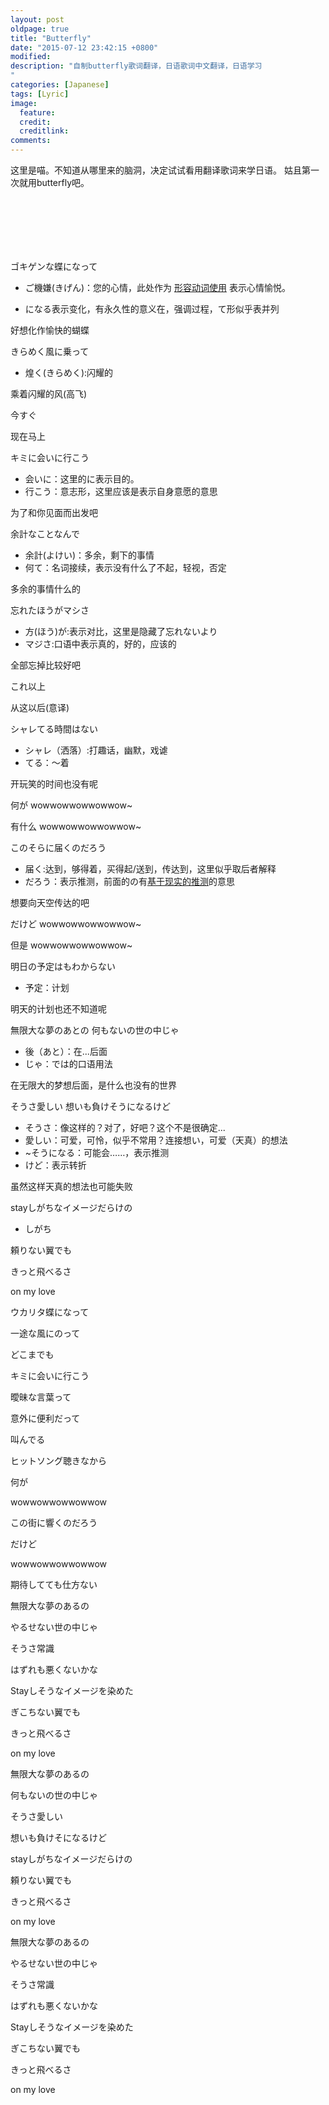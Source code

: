 ```yaml
---
layout: post
oldpage: true
title: "Butterfly"
date: "2015-07-12 23:42:15 +0800"
modified: 
description: "自制butterfly歌词翻译，日语歌词中文翻译，日语学习
"
categories: [Japanese]
tags: [Lyric]
image:
  feature: 
  credit: 
  creditlink: 
comments: 
---
```


这里是喵。不知道从哪里来的脑洞，决定试试看用翻译歌词来学日语。
姑且第一次就用butterfly吧。

<iframe frameborder="no" border="0" marginwidth="0" marginheight="0"　width=330 height=86　src="http://music.163.com/outchain/player?type=2&id=28850500&auto=1&height=66"></iframe>

ゴキゲンな蝶になって

- ご機嫌(きげん)：您的心情，此处作为
[形容动词使用](http://zhidao.baidu.com/link?url=K6Zg3FMdC5_c4jexM-p4XDnGTBaDsvG8bWUmBCDVVpBfSoh4Y4omElIFuyDxlCLOb834JQE6ONSQPqHaZfGLJa)
表示心情愉悦。

- になる表示变化，有永久性的意义在，强调过程，て形似乎表并列

好想化作愉快的蝴蝶



きらめく風に乗って

- 煌く(きらめく):闪耀的

乘着闪耀的风(高飞)


今すぐ

现在马上


キミに会いに行こう

- 会いに：这里的に表示目的。
- 行こう：意志形，这里应该是表示自身意愿的意思


为了和你见面而出发吧

余計なことなんで

- 余計(よけい)：多余，剩下的事情
- 何て：名词接续，表示没有什么了不起，轻视，否定

多余的事情什么的


忘れたほうがマシさ

- 方(ほう)が:表示对比，这里是隐藏了忘れないより
- マジさ:口语中表示真的，好的，应该的

全部忘掉比较好吧


これ以上

从这以后(意译)


シャレてる時間はない

- シャレ（洒落）:打趣话，幽默，戏谑
- てる：〜着

开玩笑的时间也没有呢


何が wowwowwowwowwow~

有什么 wowwowwowwowwow~


このそらに届くのだろう

- 届く:达到，够得着，买得起/送到，传达到，这里似乎取后者解释
- だろう：表示推测，前面的の有[基于现实的推测](http://www.qianchengriben.com/2012/0422/14484.html)的意思

想要向天空传达的吧

だけど wowwowwowwowwow~

但是 wowwowwowwowwow~


明日の予定はもわからない

- 予定：计划

明天的计划也还不知道呢


無限大な夢のあとの 何もないの世の中じゃ

- 後（あと）：在...后面
- じゃ：では的口语用法

在无限大的梦想后面，是什么也没有的世界

そうさ愛しい 想いも負けそうになるけど
- そうさ：像这样的？对了，好吧？这个不是很确定...
- 愛しい：可爱，可怜，似乎不常用？连接想い，可爱（天真）的想法
- ~そうになる：可能会……，表示推测
- けど：表示转折

虽然这样天真的想法也可能失败


stayしがちなイメージだらけの

- しがち

頼りない翼でも

きっと飛べるさ

on my love


ウカリタ蝶になって

一途な風にのって

どこまでも

キミに会いに行こう


曖昧な言葉って

意外に便利だって

叫んでる

ヒットソング聴きなから


何が

wowwowwowwowwow

この街に響くのだろう

だけど

wowwowwowwowwow

期待してても仕方ない


無限大な夢のあるの

やるせない世の中じゃ

そうさ常識

はずれも悪くないかな

Stayしそうなイメージを染めた

ぎこちない翼でも

きっと飛べるさ

on my love


無限大な夢のあるの

何もないの世の中じゃ

そうさ愛しい

想いも負けそになるけど

stayしがちなイメージだらけの

頼りない翼でも

きっと飛べるさ

on my love


無限大な夢のあるの

やるせない世の中じゃ

そうさ常識

はずれも悪くないかな

Stayしそうなイメージを染めた

ぎこちない翼でも

きっと飛べるさ

on my love
